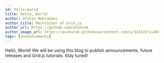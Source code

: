 ```yaml
---
id: hello-world
title: Hello, World!
author: Afshin Mehrabani
author_title: Maintainer of Grid.js
author_url: https://github.com/afshinm
author_image_url: https://avatars0.githubusercontent.com/u/314326?s=460&u=6e7cccefcba3691e96b4ee539c0f2288ff127fce&v=4
tags: [announcements]
---
```


Hello, World! We will be using this blog to publish announcements, future releases and Grid.js tutorials. Stay tuned!
